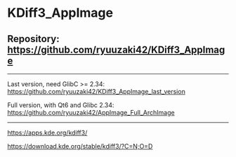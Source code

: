 
# KDiff3_AppImage

## Repository: https://github.com/ryuuzaki42/KDiff3_AppImage

---
Last version, need GlibC >= 2.34: https://github.com/ryuuzaki42/KDiff3_AppImage_last_version

Full version, with Qt6 and Glibc 2.34: https://github.com/ryuuzaki42/AppImage_Full_ArchImage

---
https://apps.kde.org/kdiff3/

https://download.kde.org/stable/kdiff3/?C=N;O=D
